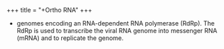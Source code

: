 +++
title = "+Ortho RNA"
+++

- genomes encoding an RNA-dependent RNA polymerase (RdRp). The RdRp is used to transcribe the viral RNA genome into messenger RNA (mRNA) and to replicate the genome. 
